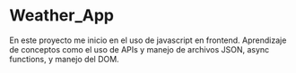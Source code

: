 # Weather_App
En este proyecto me inicio en el uso de javascript en frontend. Aprendizaje de conceptos como el uso de APIs y manejo de archivos JSON, async functions, y manejo del DOM.
